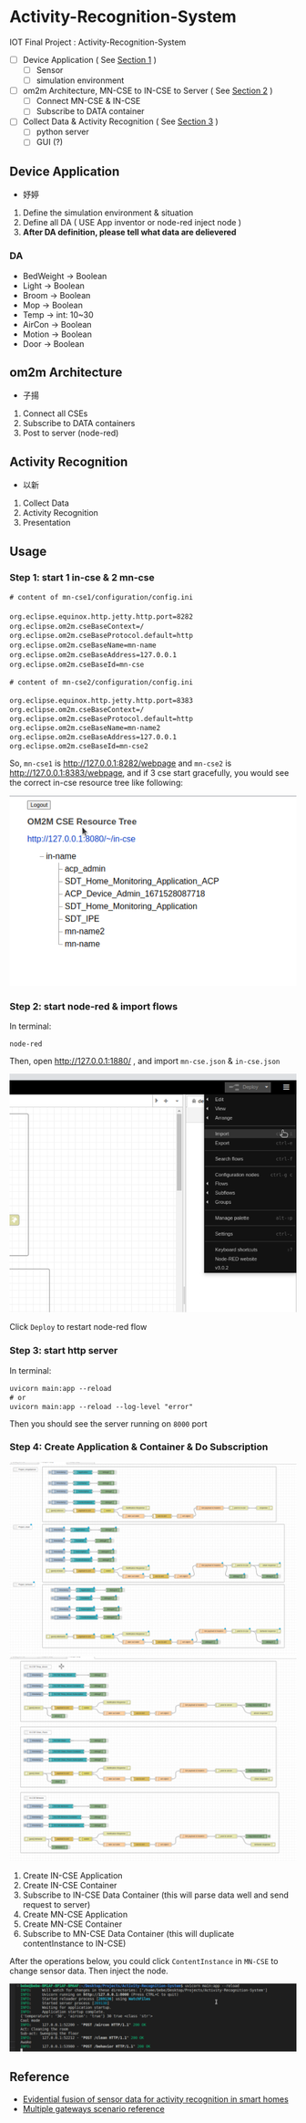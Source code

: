 # Activity-Recognition-System

IOT Final Project : Activity-Recognition-System

- [ ]  Device Application ( See [Section 1](https://github.com/BebeShen/Activity-Recognition-System/edit/main/README.md#device-application) )
    - [ ]  Sensor
    - [ ]  simulation environment
- [ ]  om2m Architecture, MN-CSE to IN-CSE to Server ( See [Section 2](https://github.com/BebeShen/Activity-Recognition-System/edit/main/README.md#om2m-Architecture) )
    - [ ]  Connect MN-CSE &  IN-CSE
    - [ ]  Subscribe to DATA container
- [ ]  Collect Data & Activity Recognition ( See [Section 3](https://github.com/BebeShen/Activity-Recognition-System/edit/main/README.md#Activity-Recognition) )
    - [ ]  python server
    - [ ]  GUI (?)
    
## Device Application
* 妤婷
1. Define the simulation environment & situation
2. Define all DA ( USE App inventor or node-red inject node )
3. **After DA definition, please tell what data are delievered**

### DA

- BedWeight -> Boolean
- Light -> Boolean
- Broom -> Boolean
- Mop -> Boolean
- Temp -> int: 10~30
- AirCon -> Boolean
- Motion -> Boolean
- Door -> Boolean

## om2m Architecture
* 子揚
1. Connect all CSEs
2. Subscribe to DATA containers
3. Post to server (node-red)

## Activity Recognition
* 以新
1. Collect Data
2. Activity Recognition
3. Presentation

## Usage

### Step 1: start 1 in-cse & 2 mn-cse

```txt
# content of mn-cse1/configuration/config.ini

org.eclipse.equinox.http.jetty.http.port=8282
org.eclipse.om2m.cseBaseContext=/
org.eclipse.om2m.cseBaseProtocol.default=http
org.eclipse.om2m.cseBaseName=mn-name
org.eclipse.om2m.cseBaseAddress=127.0.0.1
org.eclipse.om2m.cseBaseId=mn-cse
```

```
# content of mn-cse2/configuration/config.ini

org.eclipse.equinox.http.jetty.http.port=8383
org.eclipse.om2m.cseBaseContext=/
org.eclipse.om2m.cseBaseProtocol.default=http
org.eclipse.om2m.cseBaseName=mn-name2
org.eclipse.om2m.cseBaseAddress=127.0.0.1
org.eclipse.om2m.cseBaseId=mn-cse2
```

So, `mn-cse1` is http://127.0.0.1:8282/webpage and `mn-cse2` is http://127.0.0.1:8383/webpage, and if 3 cse start gracefully, you would see the correct in-cse resource tree like following:

![](/images/in-cse.png)

### Step 2: start node-red & import flows

In terminal:
```shell
node-red
```

Then, open http://127.0.0.1:1880/ , and import `mn-cse.json` & `in-cse.json`

![](/images/importFlows.png)

Click `Deploy` to restart node-red flow

### Step 3: start http server

In terminal:
```shell
uvicorn main:app --reload
# or
uvicorn main:app --reload --log-level "error"
```

Then you should see the server running on `8000` port

### Step 4: Create Application & Container & Do Subscription

![](/images/node-red_mn-cse.png)
![](/images/node-red_in-cse.png)

1. Create IN-CSE Application
2. Create IN-CSE Container
3. Subscribe to IN-CSE Data Container (this will parse data well and send request to  server)
4. Create MN-CSE Application
5. Create MN-CSE Container
6. Subscribe to MN-CSE Data Container (this will duplicate contentInstance to IN-CSE)

After the operations below, you could click `ContentInstance` in `MN-CSE` to change sensor data. 
Then inject the node.

![](/images/result.png)

## Reference

* [Evidential fusion of sensor data for activity recognition in smart homes](https://www.sciencedirect.com/science/article/abs/pii/S157411920800045X)
* [Multiple gateways scenario reference](https://wiki.eclipse.org/OM2M/one/Starting#Multiple_gateways_scenario)